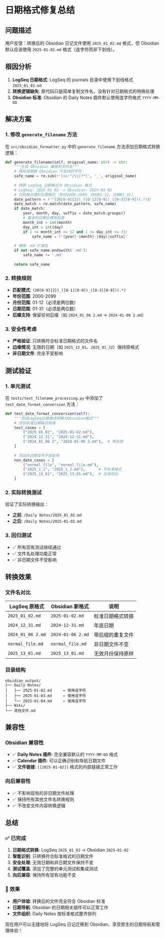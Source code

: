# 日期格式修复总结

## 问题描述
用户反馈：转换后的 Obsidian 日记文件使用 `2025_01_02.md` 格式，但 Obsidian 默认应该使用 `2025-01-02.md` 格式（连字符而非下划线）。

## 根因分析
1. **LogSeq 日期格式**: LogSeq 的 journals 目录中使用下划线格式 `2025_01_02.md`
2. **转换逻辑缺失**: 原代码只是简单复制文件名，没有针对日期格式的特殊处理
3. **Obsidian 标准**: Obsidian 的 Daily Notes 插件默认使用连字符格式 `YYYY-MM-DD`

## 解决方案

### 1. 修改 `generate_filename` 方法
在 `src/obsidian_formatter.py` 中的 `generate_filename` 方法添加日期格式转换逻辑：

```python
def generate_filename(self, original_name: str) -> str:
    """生成 Obsidian 兼容的文件名"""
    # 移除或替换 Obsidian 不支持的字符
    safe_name = re.sub(r'[<>:"/\\|?*]', '_', original_name)
    
    # 转换 LogSeq 日期格式为 Obsidian 格式
    # LogSeq: 2025_01_02 -> Obsidian: 2025-01-02
    # 只转换合理的日期格式（年份2000-2099，月份01-12，日期01-31）
    date_pattern = r'^(20[0-9]{2})_([0-1][0-9])_([0-3][0-9])(.*)$'
    date_match = re.match(date_pattern, safe_name)
    if date_match:
        year, month, day, suffix = date_match.groups()
        # 基本的日期合理性检查
        month_int = int(month)
        day_int = int(day)
        if 1 <= month_int <= 12 and 1 <= day_int <= 31:
            safe_name = f"{year}-{month}-{day}{suffix}"
    
    # 确保 .md 扩展名
    if not safe_name.endswith('.md'):
        safe_name += '.md'
    
    return safe_name
```

### 2. 转换规则
- **匹配模式**: `(20[0-9]{2})_([0-1][0-9])_([0-3][0-9])(.*)`
- **年份范围**: 2000-2099
- **月份范围**: 01-12（必须是两位数）
- **日期范围**: 01-31（必须是两位数）
- **后缀支持**: 保留任何后缀（如 `2024_01_06 2.md` → `2024-01-06 2.md`）

### 3. 安全性考虑
- **严格验证**: 只转换符合标准日期格式的文件名
- **边缘情况**: 无效的日期（如 `2025_13_01`、`2025_01_32`）保持原格式
- **非日期文件**: 完全不受影响

## 测试验证

### 1. 单元测试
在 `tests/test_filename_processing.py` 中添加了 `test_date_format_conversion` 方法：

```python
def test_date_format_conversion(self):
    """测试LogSeq日期格式转换为Obsidian格式"""
    # 测试标准日期格式转换
    test_cases = [
        ("2025_01_02", "2025-01-02.md"),
        ("2024_12_31", "2024-12-31.md"),
        ("2024_01_06 2", "2024-01-06 2.md"),  # 带后缀
    ]
    
    # 测试非日期文件不受影响
    non_date_cases = [
        ("normal_file", "normal_file.md"),
        ("2025_1_2", "2025_1_2.md"),      # 不标准格式
        ("2025_13_01", "2025_13_01.md"),  # 无效月份
    ]
```

### 2. 实际转换测试
验证了实际转换输出：
- **之前**: `/Daily Notes/2025_01_02.md`
- **之后**: `/Daily Notes/2025-01-02.md`

### 3. 回归测试
- ✅ 所有现有测试继续通过
- ✅ 文件名处理功能正常
- ✅ 非日期文件不受影响

## 转换效果

### 文件名对比
| LogSeq 原格式 | Obsidian 新格式 | 说明 |
|---------------|----------------|------|
| `2025_01_02.md` | `2025-01-02.md` | 标准日期格式转换 |
| `2024_12_31.md` | `2024-12-31.md` | 年底日期 |
| `2024_01_06 2.md` | `2024-01-06 2.md` | 带后缀的重复文件 |
| `normal_file.md` | `normal_file.md` | 非日期文件不变 |
| `2025_13_01.md` | `2025_13_01.md` | 无效月份保持原样 |

### 目录结构
```
obsidian_output/
├── Daily Notes/
│   ├── 2025-01-02.md     ← 使用连字符
│   ├── 2025-01-03.md     ← 使用连字符
│   └── 2025-01-04.md     ← 使用连字符
├── Wiki/
└── 其他文件.md
```

## 兼容性

### Obsidian 兼容性
- ✅ **Daily Notes 插件**: 完全兼容默认的 `YYYY-MM-DD` 格式
- ✅ **Calendar 插件**: 可以正确识别和导航日期文件
- ✅ **文件链接**: `[[2025-01-02]]` 格式的内部链接正常工作

### 向后兼容性
- ✅ 不影响现有的非日期文件处理
- ✅ 保持所有其他文件名转换规则
- ✅ 不改变文件内容转换逻辑

## 总结

### ✅ 已完成
1. **日期格式转换**: LogSeq `2025_01_02` → Obsidian `2025-01-02`
2. **智能识别**: 只转换符合标准格式的日期文件
3. **安全处理**: 无效日期和非日期文件保持不变
4. **测试覆盖**: 添加了完整的单元测试和集成测试
5. **向后兼容**: 保持所有现有功能不变

### 🎯 效果
- **用户体验**: 转换后的文件完全符合 Obsidian 标准
- **日期导航**: Obsidian 的日期相关插件可以正常工作
- **文件组织**: Daily Notes 按标准格式整齐排列

现在用户可以无缝地将 LogSeq 日记迁移到 Obsidian，享受原生的日期导航和管理体验！